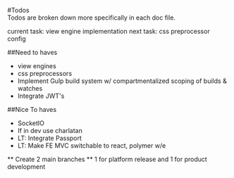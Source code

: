 #Todos  
Todos are broken down more specifically in each doc file.

current task: view engine implementation
next task: 	  css preprocessor config

##Need to haves
- view engines
- css preprocessors
- Implement Gulp build system w/ compartmentalized scoping of builds & watches
- Integrate JWT's

##Nice To haves
- SocketIO
- If in dev use charlatan
- LT: Integrate Passport
- LT: Make FE MVC switchable to react, polymer w/e


** Create 2 main branches **
1 for platform release and 1 for product development